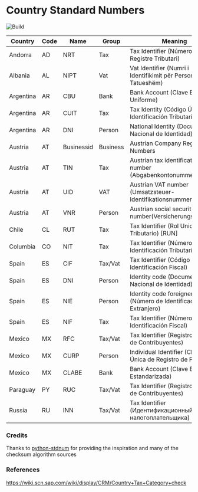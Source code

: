 # Country Standard Numbers

![Build](https://github.com/koblas/stdnum-js/workflows/Node.js%20CI/badge.svg)

| Country   | Code | Name       | Group    | Meaning                                                          |
| --------- | ---- | ---------- | -------- | ---------------------------------------------------------------- |
| Andorra   | AD   | NRT        | Tax      | Tax Identifier (Número de Registre Tributari)                    |
| Albania   | AL   | NIPT       | Vat      | Vat Identifier (Numri i Identifikimit për Personin e Tatueshëm)  |
| Argentina | AR   | CBU        | Bank     | Bank Account (Clave Bancaria Uniforme)                           |
| Argentina | AR   | CUIT       | Tax      | Tax Identity (Código Único de Identificación Tributaria)         |
| Argentina | AR   | DNI        | Person   | National Identity (Documento Nacional de Identidad)              |
| Austria   | AT   | Businessid | Business | Austrian Company Register Numbers                                |
| Austria   | AT   | TIN        | Tax      | Austrian tax identification number (Abgabenkontonummer)          |
| Austria   | AT   | UID        | VAT      | Austrian VAT number (Umsatzsteuer-Identifikationsnummer)         |
| Austria   | AT   | VNR        | Person   | Austrian social security number(Versicherungsnummer)             |
| Chile     | CL   | RUT        | Tax      | Tax Identifier (Rol Unico Tributario) [RUN]                      |
| Columbia  | CO   | NIT        | Tax      | Tax Identifier (Número de Identificación Tributaria)             |
| Spain     | ES   | CIF        | Tax/Vat  | Tax Identifier (Código de Identificación Fiscal)                 |
| Spain     | ES   | DNI        | Person   | Identity code (Documento Nacional de Identidad)                  |
| Spain     | ES   | NIE        | Person   | Identity code foreigner (Número de Identificación de Extranjero) |
| Spain     | ES   | NIF        | Tax      | Tax Identifier (Número de Identificación Fiscal)                 |
| Mexico    | MX   | RFC        | Tax/Vat  | Tax Identifier (Registro Federal de Contribuyentes)              |
| Mexico    | MX   | CURP       | Person   | Individual Identifier (Clave Única de Registro de Población)     |
| Mexico    | MX   | CLABE      | Bank     | Bank Account (Clave Bancaria Estandarizada)                      |
| Paraguay  | PY   | RUC        | Tax/Vat  | Tax Identifier (Registro Único de Contribuyentes)                |
| Russia    | RU   | INN        | Tax/Vat  | Tax Identifier (Идентификационный номер налогоплательщика)       |

### Credits

Thanks to [python-stdnum](https://arthurdejong.org/python-stdnum/) for providing the inspiration and
many of the checksum algorithm sources

### References

https://wiki.scn.sap.com/wiki/display/CRM/Country+Tax+Category+check
